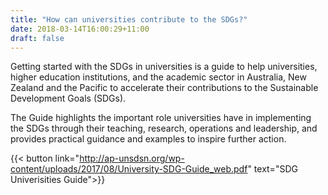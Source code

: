 ```yaml
---
title: "How can universities contribute to the SDGs?"
date: 2018-03-14T16:00:29+11:00
draft: false
---
```


Getting started with the SDGs in universities is a guide to help universities, higher education institutions, and the academic sector in Australia, New Zealand and the Pacific to accelerate their contributions to the Sustainable Development Goals (SDGs).

The Guide highlights the important role universities have in implementing the SDGs through their teaching, research, operations and leadership, and provides practical guidance and examples to inspire further action.

{{< button link="http://ap-unsdsn.org/wp-content/uploads/2017/08/University-SDG-Guide_web.pdf" text="SDG Univerisities Guide">}}